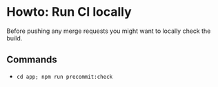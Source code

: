 # Howto: Run CI locally

Before pushing any merge requests you might want to locally check the build.

## Commands

- `cd app; npm run precommit:check`

